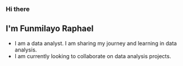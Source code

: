 ### Hi there
## I'm Funmilayo Raphael
- I am a data analyst. I am sharing my journey and learning in data analysis.
- I am currently looking to collaborate on data analysis projects. 
